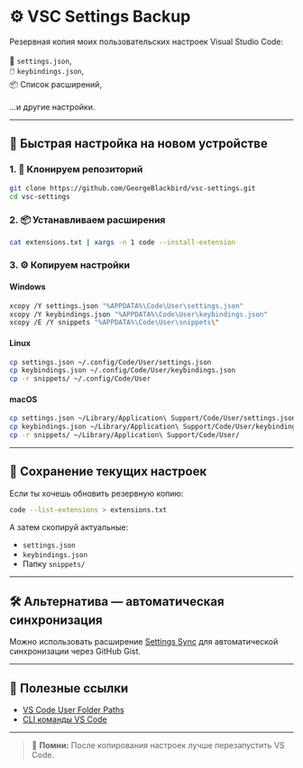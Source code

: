 # ⚙️ VSC Settings Backup

Резервная копия моих пользовательских настроек Visual Studio Code:<br><br>
🔧 `settings.json`,<br>
🖱️ `keybindings.json`,<br>
📦 Список расширений,<br><br>
...и другие настройки.

---

## 🚀 Быстрая настройка на новом устройстве

### 1. 🔁 Клонируем репозиторий

```bash
git clone https://github.com/GeorgeBlackbird/vsc-settings.git
cd vsc-settings
```

### 2. 📦 Устанавливаем расширения

```bash
cat extensions.txt | xargs -n 1 code --install-extension
```

### 3. ⚙️ Копируем настройки

#### Windows
```bash
xcopy /Y settings.json "%APPDATA%\Code\User\settings.json"
xcopy /Y keybindings.json "%APPDATA%\Code\User\keybindings.json"
xcopy /E /Y snippets "%APPDATA%\Code\User\snippets\"
```

#### Linux
```bash
cp settings.json ~/.config/Code/User/settings.json
cp keybindings.json ~/.config/Code/User/keybindings.json
cp -r snippets/ ~/.config/Code/User
```

#### macOS
```bash
cp settings.json ~/Library/Application\ Support/Code/User/settings.json
cp keybindings.json ~/Library/Application\ Support/Code/User/keybindings.json
cp -r snippets/ ~/Library/Application\ Support/Code/User/
```

---

## 💾 Сохранение текущих настроек

Если ты хочешь обновить резервную копию:
```bash
code --list-extensions > extensions.txt
```
А затем скопируй актуальные:
* `settings.json`
* `keybindings.json`
* Папку `snippets/`

---

## 🛠 Альтернатива — автоматическая синхронизация

Можно использовать расширение [Settings Sync](https://marketplace.visualstudio.com/items?itemName=Shan.code-settings-sync) для автоматической синхронизации через GitHub Gist.

---

## 📌 Полезные ссылки

* [VS Code User Folder Paths](https://code.visualstudio.com/docs/configure/keybindings#_keyboard-shortcuts-reference)
* [CLI команды VS Code](https://code.visualstudio.com/docs/configure/command-line)

---

> 🧠 **Помни:** После копирования настроек лучше перезапустить VS Code.
